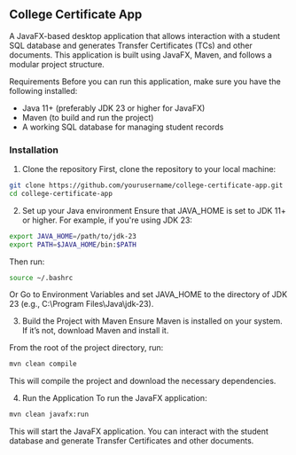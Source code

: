 ## College Certificate App
A JavaFX-based desktop application that allows interaction with a student SQL database and generates Transfer Certificates (TCs) and other documents. This application is built using JavaFX, Maven, and follows a modular project structure.

Requirements
Before you can run this application, make sure you have the following installed:

- Java 11+ (preferably JDK 23 or higher for JavaFX)
- Maven (to build and run the project)
- A working SQL database for managing student records

### Installation
1. Clone the repository
First, clone the repository to your local machine:

``` bash
git clone https://github.com/yourusername/college-certificate-app.git
cd college-certificate-app
```
2. Set up your Java environment
Ensure that JAVA_HOME is set to JDK 11+ or higher. For example, if you're using JDK 23:
``` bash
export JAVA_HOME=/path/to/jdk-23
export PATH=$JAVA_HOME/bin:$PATH
```
Then run:
``` bash
source ~/.bashrc
``` 
Or 
Go to Environment Variables and set JAVA_HOME to the directory of JDK 23 (e.g., C:\Program Files\Java\jdk-23).

3. Build the Project with Maven
Ensure Maven is installed on your system. If it’s not, download Maven and install it.

From the root of the project directory, run:

``` bash
mvn clean compile
```
This will compile the project and download the necessary dependencies.

4. Run the Application
To run the JavaFX application:

``` bash
mvn clean javafx:run
```
This will start the JavaFX application. You can interact with the student database and generate Transfer Certificates and other documents.
